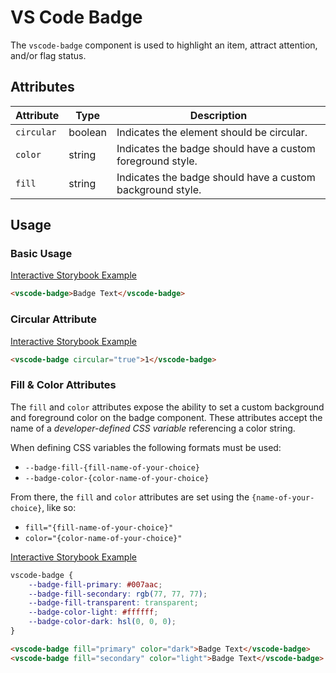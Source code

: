 # VS Code Badge

The `vscode-badge` component is used to highlight an item, attract attention, and/or flag status.

## Attributes

| Attribute  | Type    | Description                                                |
| ---------- | ------- | ---------------------------------------------------------- |
| `circular` | boolean | Indicates the element should be circular.                  |
| `color`    | string  | Indicates the badge should have a custom foreground style. |
| `fill`     | string  | Indicates the badge should have a custom background style. |

## Usage

### Basic Usage

[Interactive Storybook Example](https://mttallac.azurewebsites.net/?path=/story/library-badge--default)

```html
<vscode-badge>Badge Text</vscode-badge>
```

### Circular Attribute

[Interactive Storybook Example](https://mttallac.azurewebsites.net/?path=/story/library-badge--circular)

```html
<vscode-badge circular="true">1</vscode-badge>
```

### Fill & Color Attributes

The `fill` and `color` attributes expose the ability to set a custom background and foreground color on the badge component. These attributes accept the name of a _developer-defined CSS variable_ referencing a color string.

When defining CSS variables the following formats must be used:

-   `--badge-fill-{fill-name-of-your-choice}`
-   `--badge-color-{color-name-of-your-choice}`

From there, the `fill` and `color` attributes are set using the `{name-of-your-choice}`, like so:

-   `fill="{fill-name-of-your-choice}"`
-   `color="{color-name-of-your-choice}"`

[Interactive Storybook Example](https://mttallac.azurewebsites.net/?path=/story/library-badge--with-fill)

```css live
vscode-badge {
	--badge-fill-primary: #007aac;
	--badge-fill-secondary: rgb(77, 77, 77);
	--badge-fill-transparent: transparent;
	--badge-color-light: #ffffff;
	--badge-color-dark: hsl(0, 0, 0);
}
```

```html
<vscode-badge fill="primary" color="dark">Badge Text</vscode-badge>
<vscode-badge fill="secondary" color="light">Badge Text</vscode-badge>
```
